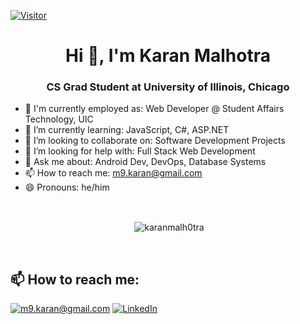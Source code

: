 [![Visitor](https://visitor-badge.laobi.icu/badge?page_id=karanmalh0tra.karanmalh0tra)](https://github.com/karanmalh0tra)
<h1 align="center">Hi 👋, I'm Karan Malhotra</h1>
<h3 align="center">CS Grad Student at University of Illinois, Chicago </h3>

- 💼 I'm currently employed as: Web Developer @ Student Affairs Technology, UIC
- 🌱 I’m currently learning: JavaScript, C#, ASP.NET
- 👯 I’m looking to collaborate on: Software Development Projects
- 🤔 I’m looking for help with: Full Stack Web Development
- 💬 Ask me about: Android Dev, DevOps, Database Systems
- 📫 How to reach me: m9.karan@gmail.com
- 😄 Pronouns: he/him

<br>
<div align="center">
<p>&nbsp;<img align="center" src="https://github-readme-stats.vercel.app/api?username=karanmalh0tra&show_icons=true" alt="karanmalh0tra" /></p>
</div>

<br>
<h2>📫 How to reach me:</h2>

<a href="mailto:m9.karan@gmail.com">![m9.karan@gmail.com](https://img.shields.io/badge/Gmail-D14836?style=for-the-badge&logo=gmail&logoColor=white)</a> <a href="https://www.linkedin.com/in/karanmalhotra09/">![LinkedIn](https://img.shields.io/badge/LinkedIn-0077B5?style=for-the-badge&logo=linkedin&logoColor=white)</a>
